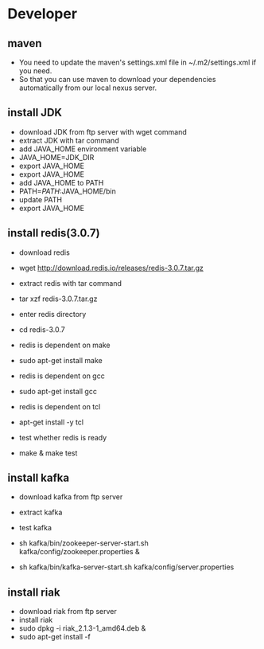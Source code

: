 # Developer

## maven
- You need to update the maven's settings.xml file in ~/.m2/settings.xml if you need.
- So that you can use maven to download your dependencies automatically from our local nexus server.

## install JDK
- download JDK from ftp server with wget command
- extract JDK with tar command
- add JAVA_HOME environment variable
 - JAVA_HOME=JDK_DIR
- export JAVA_HOME
 - export JAVA_HOME
- add JAVA_HOME to PATH
 - PATH=$PATH:$JAVA_HOME/bin
- update PATH
 - export JAVA_HOME


## install redis(3.0.7)
- download redis
 - wget http://download.redis.io/releases/redis-3.0.7.tar.gz

- extract redis with tar command
 - tar xzf redis-3.0.7.tar.gz

- enter redis directory
 - cd redis-3.0.7

- redis is dependent on make
 - sudo apt-get install make

- redis is dependent on gcc
 - sudo apt-get install gcc

- redis is dependent on tcl
 - apt-get install -y tcl

- test whether redis is ready
 - make & make test

## install kafka
- download kafka from ftp server

- extract kafka

- test kafka
 - sh kafka/bin/zookeeper-server-start.sh kafka/config/zookeeper.properties &
 - sh kafka/bin/kafka-server-start.sh kafka/config/server.properties

## install riak
- download riak from ftp server
- install riak
 - sudo dpkg -i riak_2.1.3-1_amd64.deb & 
 - sudo apt-get install -f











